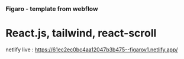 ### Figaro - template from webflow

# React.js, tailwind, react-scroll

netlify live : https://61ec2ec0bc4aa12047b3b475--figarov1.netlify.app/
